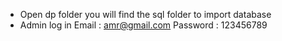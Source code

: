 * Open dp folder you will find the sql folder to import database
* Admin log in Email : amr@gmail.com Password : 123456789
